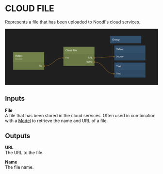 # CLOUD FILE

Represents a file that has been uploaded to Noodl's cloud services.

![](cloud-file.png ':class=img-size-l')

## Inputs

**File**  
A file that has been stored in the cloud services. Often used in combination with a [Model](/nodes/cloud-services/model.md) to retrieve the name and URL of a file.

## Outputs

**URL**  
The URL to the file.

**Name**  
The file name.
